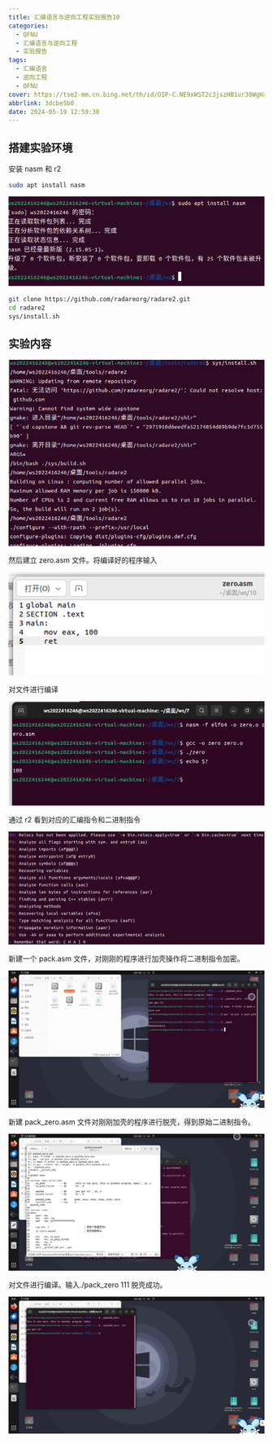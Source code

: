 ```yaml
---
title: 汇编语言与逆向工程实验报告10
categories:
  - QFNU
  - 汇编语言与逆向工程
  - 实验报告
tags:
  - 汇编语言
  - 逆向工程
  - QFNU
cover: https://tse2-mm.cn.bing.net/th/id/OIP-C.NE9xWST2c3jszHB1ur39WgHaCp?rs=1&pid=ImgDetMain
abbrlink: 3dcbe5b0
date: 2024-05-19 12:59:30
---
```


## 搭建实验环境

安装 nasm 和 r2

```bash
sudo apt install nasm
```

![image-20240519130939502](../img/Reverse-project/10/image-20240519130939502.png)

```bash
git clone https://github.com/radareorg/radare2.git
cd radare2
sys/install.sh
```

## 实验内容

![image-20240519131029272](../img/Reverse-project/10/image-20240519131029272.png)

然后建立 zero.asm 文件。将编译好的程序输入

![image-20240519131300628](../img/Reverse-project/10/image-20240519131300628.png)

对文件进行编译

![image-20240519131416557](../img/Reverse-project/10/image-20240519131416557.png)

通过 r2 看到对应的汇编指令和二进制指令

![image-20240519131704935](../img/Reverse-project/10/image-20240519131704935.png)

新建一个 pack.asm 文件，对刚刚的程序进行加壳操作将二进制指令加密。

![image-20240519151332651](../img/Reverse-project/10/image-20240519151332651.png)

新建 pack_zero.asm 文件对刚刚加壳的程序进行脱壳，得到原始二进制指令。

![image-20240519134630399](../img/Reverse-project/10/image-20240519134630399.png)

对文件进行编译。输入./pack_zero 111 脱壳成功。

![image-20240519150942108](../img/Reverse-project/10/image-20240519150942108.png)
